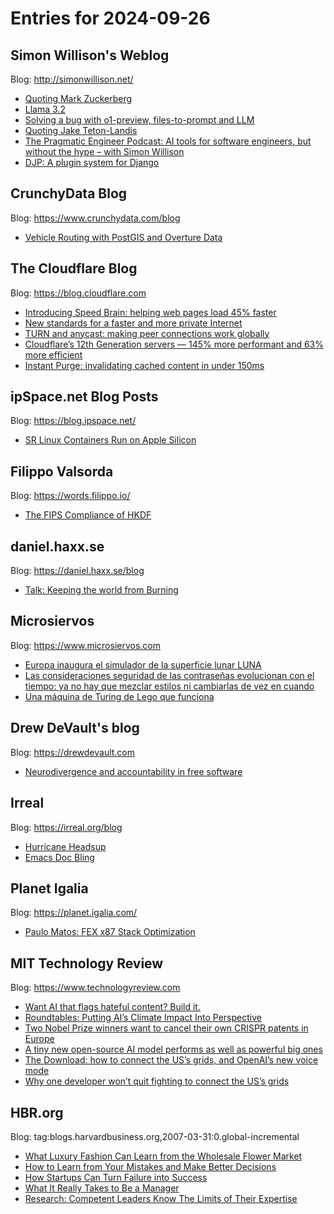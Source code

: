 # Entries for 2024-09-26
## Simon Willison's Weblog 
Blog: http://simonwillison.net/ 

- [Quoting Mark Zuckerberg](https://simonwillison.net/2024/Sep/26/mark-zuckerberg/#atom-everything)
- [Llama 3.2](https://simonwillison.net/2024/Sep/25/llama-32/#atom-everything)
- [Solving a bug with o1-preview, files-to-prompt and LLM](https://simonwillison.net/2024/Sep/25/o1-preview-llm/#atom-everything)
- [Quoting Jake Teton-Landis](https://simonwillison.net/2024/Sep/25/jake-teton-landis/#atom-everything)
- [The Pragmatic Engineer Podcast: AI tools for software engineers, but without the hype – with Simon Willison](https://simonwillison.net/2024/Sep/25/pragmatic-engineer-podcast/#atom-everything)
- [DJP: A plugin system for Django](https://simonwillison.net/2024/Sep/25/djp-a-plugin-system-for-django/#atom-everything)
## CrunchyData Blog 
Blog: https://www.crunchydata.com/blog 

- [ Vehicle Routing with PostGIS and Overture Data ](https://www.crunchydata.com/blog/vehicle-routing-with-postgis-and-overture-data)
##  The Cloudflare Blog  
Blog: https://blog.cloudflare.com 

- [Introducing Speed Brain: helping web pages load 45% faster ](https://blog.cloudflare.com/introducing-speed-brain)
- [New standards for a faster and more private Internet](https://blog.cloudflare.com/new-standards)
- [TURN and anycast: making peer connections work globally](https://blog.cloudflare.com/webrtc-turn-using-anycast)
- [Cloudflare’s 12th Generation servers — 145% more performant and 63% more efficient](https://blog.cloudflare.com/gen-12-servers)
- [Instant Purge: invalidating cached content in under 150ms](https://blog.cloudflare.com/instant-purge)
## ipSpace.net Blog Posts 
Blog: https://blog.ipspace.net/ 

- [SR Linux Containers Run on Apple Silicon](https://blog.ipspace.net/2024/09/srlinux-arm-apple-silicon/?utm_source=atom_feed)
## Filippo Valsorda 
Blog: https://words.filippo.io/ 

- [The FIPS Compliance of HKDF](https://words.filippo.io/dispatches/fips-hkdf/)
## daniel.haxx.se 
Blog: https://daniel.haxx.se/blog 

- [Talk: Keeping the world from Burning](https://daniel.haxx.se/blog/2024/09/25/talk-keeping-the-world-from-burning/)
## Microsiervos 
Blog: https://www.microsiervos.com 

- [Europa inaugura el simulador de la superficie lunar LUNA](https://www.microsiervos.com/archivo/espacio/europa-inaugura-simulador-superficie-lunar-luna.html)
- [Las consideraciones seguridad de las contraseñas evolucionan con el tiempo: ya no hay que mezclar estilos ni cambiarlas de vez en cuando](https://www.microsiervos.com/archivo/seguridad/consideracion-seguridad-contrasenas-evoluciona-tiempo-mezclar-estilos-cambiarlas.html)
- [Una máquina de Turing de Lego que funciona](https://www.microsiervos.com/archivo/juegos-y-diversion/maquina-de-turing-lego.html)
## Drew DeVault's blog 
Blog: https://drewdevault.com 

- [Neurodivergence and accountability in free software](https://drewdevault.com/2024/09/25/2024-09-25-Neurodivergence-and-accountability-in-free-software.html)
## Irreal 
Blog: https://irreal.org/blog 

- [Hurricane Headsup](https://irreal.org/blog/?p=12476)
- [Emacs Doc Bling](https://irreal.org/blog/?p=12474)
## Planet Igalia 
Blog: https://planet.igalia.com/ 

- [Paulo Matos: FEX x87 Stack Optimization](https://p.ocmatos.com/blog/fex-x87-stack-optimization.html)
## MIT Technology Review 
Blog: https://www.technologyreview.com 

- [Want AI that flags hateful content? Build it.](https://www.technologyreview.com/2024/09/25/1104519/ai-models-hate-imagery-humane-intelligence-bounty-competition/)
- [Roundtables: Putting AI’s Climate Impact Into Perspective](https://www.technologyreview.com/2024/09/25/1104491/roundtables-putting-ais-climate-impact-into-perspective/)
- [Two Nobel Prize winners want to cancel their own CRISPR patents in Europe](https://www.technologyreview.com/2024/09/25/1104475/nobel-prize-winners-cancel-crispr-patents-europe/)
- [A tiny new open-source AI model performs as well as powerful big ones](https://www.technologyreview.com/2024/09/25/1104465/a-tiny-new-open-source-ai-model-performs-as-well-as-powerful-big-ones/)
- [The Download: how to connect the US’s grids, and OpenAI’s new voice mode](https://www.technologyreview.com/2024/09/25/1104462/the-download-how-to-connect-the-uss-grids-and-openais-new-voice-mode/)
- [Why one developer won’t quit fighting to connect the US’s grids](https://www.technologyreview.com/2024/09/25/1104413/why-one-developer-wont-quit-fighting-to-connect-the-uss-grids/)
## HBR.org 
Blog: tag:blogs.harvardbusiness.org,2007-03-31:0.global-incremental 

- [What Luxury Fashion Can Learn from the Wholesale Flower Market](https://hbr.org/2024/09/what-luxury-fashion-can-learn-from-the-wholesale-flower-market)
- [How to Learn from Your Mistakes and Make Better Decisions](https://hbr.org/2024/09/how-to-learn-from-your-mistakes-and-make-better-decisions)
- [How Startups Can Turn Failure into Success](https://hbr.org/podcast/2024/09/how-startups-can-turn-failure-into-success)
- [What It Really Takes to Be a Manager](https://hbr.org/podcast/2024/09/what-it-really-takes-to-be-a-manager)
- [Research: Competent Leaders Know The Limits of Their Expertise](https://hbr.org/2024/09/research-competent-leaders-know-the-limits-of-their-expertise)